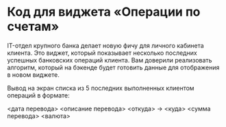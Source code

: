 # Код для виджета «Операции по счетам»

<aside>
IT-отдел крупного банка делает новую фичу для личного кабинета клиента. Это виджет, который показывает несколько последних успешных банковских операций клиента. Вам доверили реализовать алгоритм, который на бэкенде будет готовить данные для отображения в новом виджете.

</aside>

Вывод на экран списка из 5 последних выполненных клиентом операций в формате:


<дата перевода> <описание перевода>
<откуда> -> <куда>
<сумма перевода> <валюта>

